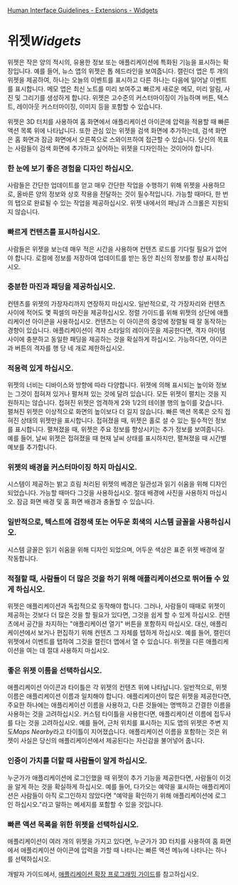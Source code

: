 [Human Interface Guidelines - Extensions - Widgets](https://developer.apple.com/design/human-interface-guidelines/ios/extensions/widgets/)

# 위젯*Widgets*

위젯은 작은 양의 적시의, 유용한 정보 또는 애플리케이션에 특화된 기능을 표시하는 확장입니다. 예를 들어, 뉴스 앱의 위젯은 톱 헤드라인을 보여줍니다. 캘린더 앱은 투 개의 위젯을 제공하여, 하나는 오늘의 이벤트를 표시하고 다른 하나는 다음에 일어날 이벤트를 표시합니다. 메모 앱은 최신 노트를 미리 보여주고 빠르게 새로운 메모, 미리 알림, 사진 및 그리기를 생성하게 합니다. 위젯은 고수준의 커스터마이징이 가능하며 버튼, 텍스트, 레이아웃 커스터마이징, 이미지 등을 포함할 수 있습니다.

위젯은 3D 터치를 사용하여 홈 화면에서 애플리케이션 아이콘에 압력을 적용할 때 빠른 액션 목록 위에 나타납니다. 또한 관심 있는 위젯을 검색 화면에 추가하는데, 검색 화면은 홈 화면과 잠금 화면에서 오른쪽으로 스와이프하여 접근할 수 있습니다. 당신의 목표는 사람들이 검색 화면에 추가하고 싶어하는 위젯을 디자인하는 것이어야 합니다.

### 한 눈에 보기 좋은 경험을 디자인 하십시오.

사람들은 간단한 업데이트를 얻고 매우 간단한 작업을 수행하기 위해 위젯을 사용하므로, 올바른 양의 정보와 상호 작용을 전달하는 것이 필수적입니다. 가능할 때마다, 한 번의 탭으로 완료될 수 있는 작업을 제공하십시오. 위젯 내에서의 패닝과 스크롤은 지원되지 않습니다.

### 빠르게 컨텐츠를 표시하십시오.

사람들은 위젯을 보는데 매우 적은 시간을 사용하며 컨텐츠 로드를 기다릴 필요가 없어야 합니다. 로컬에 정보를 저장하여 업데이트를 받는 동안 최신의 정보를 항상 표시하십시오.

### 충분한 마진과 패딩을 제공하십시오.

컨텐츠를 위젯의 가장자리까지 연장하지 마십시오. 일반적으로, 각 가장자리와 컨텐츠 사이에 적어도 몇 픽셀의 마진을 제공하십시오. 정렬 가이드를 위해 위젯의 상단에 애플리케이션 아이콘을 사용하십시오. 컨텐츠는 이 아이콘의 중앙에 정렬될 때 잘 동작하는 경향이 있습니다. 애플리케이션이 격자 스타일의 레이아웃을 제공한다면, 격자 아이템 사이에 충분하고 동일한 패딩을 제공하는 것을 확실하게 하십시오. 가능하다면, 아이콘과 버튼의 격자를 행 당 네 개로 제한하십시오.

### 적응력 있게 하십시오.

위젯의 너비는 디바이스와 방향에 따라 다양합니다. 위젯에 의해 표시되는 높이와 정보는 그것이 접혀져 있거나 펼쳐져 있는 것에 달려 있습니다. 모든 위젯이 펼치는 것을 지원하지는 않습니다. 접혀진 위젯은 엄격하게 2와 1/2의 테이블 행의 높이를 갖습니다. 펼쳐진 위젯은 이상적으로 화면의 높이보다 더 길지 않습니다. 빠른 액션 목록은 오직 접혀진 상태의 위젯만을 표시합니다. 접혀졌을 때, 위젯은 홀로 설 수 있는 필수적인 정보를 표시합니다. 펼쳐졌을 때, 위젯은 주요 정보를 향상시키는 추가 정보를 보여줍니다. 예를 들어, 날씨 위젯은 접혀졌을 때 현재 날씨 상태를 표시하지만, 펼쳐졌을 때 시간별 예보를 추가합니다.

### 위젯의 배경을 커스터마이징 하지 마십시오.

시스템이 제공하는 밝고 흐림 처리된 위젯의 베경은 일관성과 읽기 쉬움을 위해 디자인 되었습니다. 가능할 때마다 그것을 사용하십시오. 절대 배경에 사진을 사용하지 마십시오. 잠금 화면 배경 및 홈 화면 배경과 충돌할 수 있습니다.

### 일반적으로, 텍스트에 검정색 또는 어두운 회색의 시스템 글꼴을 사용하십시오.

시스템 글꼴은 읽기 쉬움을 위해 디자인 되었으며, 어두운 색상은 표준 위젯 배경에 잘 작동합니다.

### 적절할 때, 사람들이 더 많은 것을 하기 위해 애플리케이션으로 뛰어들 수 있게 하십시오.

위젯은 애플리케이션과 독립적으로 동작해야 합니다. 그러나, 사람들이 때때로 위젯이 제공하는 것보다 더 많은 것을 할 필요가 있다면, 그것을 쉽게 할 수 있게 하십시오. 컨텐츠에서 공간을 차지하는 "애플리케이션 열기" 버튼을 포함하지 마십시오. 대신, 애플리케이션에서 보거나 편집하기 위해 컨텐츠 그 자체를 탭하게 하십시오. 예를 들어, 캘린더 위젯에서 이벤트를 탭하여 그것을 캘린더 앱에서 열 수 있습니다. 위젯을 다른 애플리케이션을 여는 데 절대 사용하지 마십시오.

### 좋은 위젯 이름을 선택하십시오.

애플리케이션 아이콘과 타이틀은 각 위젯의 컨텐츠 위에 나타납니다. 일반적으로, 위젯 이름은 애플리케이션 이름과 일치해야 합니다. 애플리케이션이 많은 위젯을 제공한다면, 주요한 하나에는 애플리케이션 이름을 사용하고, 다른 것들에는 명백하고 간결한 이름을 사용하는 것을 고려하십시오. 커스텀 타이틀을 사용한다면, 애플리케이션 이름에 접두사를 다는 것을 고려하십시오. 예를 들어, 근처 위치를 표시하는 지도 앱의 위젯은 주변 지도*Maps Nearby*라고 타이틀이 지어졌습니다. 애플리케이션 이름을 포함하는 것은 위젯이 사실은 당신의 애플리케이션에서 제공된다는 자신감을 불어넣어 줍니다.

### 인증이 가치를 더할 때 사람들이 알게 하십시오.

누군가가 애플리케이션에 로그인했을 때 위젯이 추가 기능을 제공한다면, 사람들이 이것을 알게 하는 것을 확실하게 하십시오. 예를 들어, 다가오는 예약을 표시하는 애플리케이션은 사람들이 아직 로그인하지 않았다면 "예약을 확인하기 위해 애플리케이션에 로그인 하십시오."라고 말하는 메세지를 포함할 수 있을 것입니다.

### 빠른 액션 목록을 위한 위젯을 선택하십시오.

애플리케이션이 여러 개의 위젯을 가지고 있다면, 누군가가 3D 터치를 사용하여 홈 화면에서 애플리케이션 아이콘에 압력을 가할 때 나타나는 빠른 액션 메뉴에 나타나는 하나를 선택하십시오.

개발자 가이드에서, [애플리케이션 확장 프로그래밍 가이드](https://developer.apple.com/library/content/documentation/General/Conceptual/ExtensibilityPG/index.html)를 참고하십시오.

